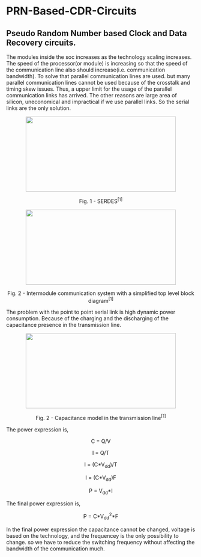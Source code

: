 # PRN-Based-CDR-Circuits
## Pseudo Random Number based Clock and Data Recovery circuits.


The modules inside the soc increases as the technology scaling increases. The speed of the processor(or module) is increasing so that the speed of the communication line also should increase(i.e. communication bandwidth). To solve that parallel communication lines are used. but many parallel communication lines cannot be used because of the crosstalk and timing skew issues. Thus, a upper limit for the usage of the parallel communication links has arrived. The other reasons are large area of silicon, uneconomical and impractical if we use parallel links. So the serial links are the only solution.


<p align="center">
<img src="https://github.com/Abd1997-Dev/PRN-Based-CDR-Circuits/assets/73669849/87046aba-7341-4e40-baf2-46a888475a1c" width="400" height="200">
</p>
<p align = "center">
Fig. 1 - SERDES<sup>[1]</sup>
</p>


<p align="center">
<img src="https://github.com/Abd1997-Dev/PRN-Based-CDR-Circuits/assets/73669849/23b50680-43b6-4b08-8ff6-800a432cf10a" width="400" height="200">
</p>
<p align = "center">
Fig. 2 - Intermodule communication system with a simplified top level block diagram<sup>[1]</sup>
</p>


The problem with the point to point serial link is high dynamic power consumption. Because of the charging and the discharging of the capacitance presence in the transmission line.


<p align="center">
<img src="https://github.com/Abd1997-Dev/PRN-Based-CDR-Circuits/assets/73669849/8cf6801e-b842-47bf-8108-c09ad51716e5" width="400" height="200">
</p>
<p align = "center">
Fig. 2 - Capacitance model in the transmission line<sup>[1]</sup>
</p>

The power expression is,


<p align = "center">
C = Q/V
</p>

<p align = "center">
I = Q/T
</p>

<p align = "center">
I = (C*V<sub>dd</sub>)/T
</p>

<p align = "center">
I = (C*V<sub>dd</sub>)F
</p>

<p align = "center">
P = V<sub>dd</sub>*I
</p>

The final power expression is, 

<p align = "center">
P = C*V<sub>dd</sub><sup>2</sup>*F
</p>

In the final power expression the capacitance cannot be changed, voltage is based on the technology, and the frequencey is the only possibility to change. so we have to reduce the switching frequency without affecting the bandwidth of the communication much.



